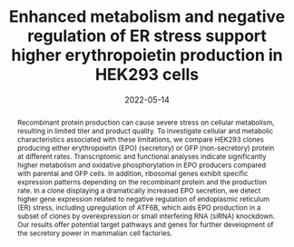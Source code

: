 ---
# Documentation: https://sourcethemes.com/academic/docs/managing-content/

title: "Enhanced metabolism and negative regulation of ER stress support higher erythropoietin production in HEK293 cells"
authors:
- Rasool Saghaleyni
- Magdalena Malm
- Noah Moruzzi
- Jan Zrimec
- Ronia Razavi
- Num Wistbacka
- Hannes Thorell
- Anton Pintar
- Andreas Hober
- Fredrik Edfors
- Veronique Chotteau
- Per-Olof Berggren
- Luigi Grassi
- Aleksej Zelezniak
- Thomas Svensson
- Diane Hatton
- Jens Nielsen
- Jonathan L. Robinson
- Johan Rockberg
date: "2022-05-14"
doi: "https://doi.org/10.1016/j.celrep.2022.110936"

# Schedule page publish date (NOT publication's date).
# publishDate: {{ .Date }}

# Publication type.
# Legend: 0 = Uncategorized; 1 = Conference paper; 2 = Journal article;
# 3 = Preprint / Working Paper; 4 = Report; 5 = Book; 6 = Book section;
# 7 = Thesis; 8 = Patent
publication_types: ["2"]

# Publication name and optional abbreviated publication name.
publication: "Cell Reports"
publication_short: ""

abstract: "Recombinant protein production can cause severe stress on cellular metabolism, resulting in limited titer and product quality. To investigate cellular and metabolic characteristics associated with these limitations, we compare HEK293 clones producing either erythropoietin (EPO) (secretory) or GFP (non-secretory) protein at different rates. Transcriptomic and functional analyses indicate significantly higher metabolism and oxidative phosphorylation in EPO producers compared with parental and GFP cells. In addition, ribosomal genes exhibit specific expression patterns depending on the recombinant protein and the production rate. In a clone displaying a dramatically increased EPO secretion, we detect higher gene expression related to negative regulation of endoplasmic reticulum (ER) stress, including upregulation of ATF6B, which aids EPO production in a subset of clones by overexpression or small interfering RNA (siRNA) knockdown. Our results offer potential target pathways and genes for further development of the secretory power in mammalian cell factories."

# Summary. An optional shortened abstract.
summary: "Transcriptomics analysis of HEK293 cells expressing GFP or EPO at varying rates"

tags:
- HEK293
- Erythropoietin
- ATF6B
- GFP
- Secretory pathways
- Protein production
- Ribosome heterogeneity
- Cell engineering
categories: []
featured: true

# Custom links (optional).
#   Uncomment and edit lines below to show custom links.
# links:
# - name: Follow
#   url: https://twitter.com
#   icon_pack: fab
#   icon: twitter

url_pdf: https://pdf.sciencedirectassets.com/280959/1-s2.0-S2211124721X00253/1-s2.0-S2211124722007185/main.pdf?X-Amz-Security-Token=IQoJb3JpZ2luX2VjENL%2F%2F%2F%2F%2F%2F%2F%2F%2F%2FwEaCXVzLWVhc3QtMSJHMEUCICusYdO133DtnO6UNtr7i2cUpgIAPzbAFva2eCle0qNbAiEAt1QMUpIw6rnaubvdI4bowA1bOxM72z3jm4KzP96aJ38qswUIWxAFGgwwNTkwMDM1NDY4NjUiDIUkTSXcmc7PQ%2FZuqSqQBdUclNWx0Y%2FU5PbfNu61mzrnaPyfZHxHz9nBYD5uCbrfZHMBFErKDd9ZhtTTgL0yYIoS%2BKpxk9XDO%2Bwv8xOxnyYBg33PW8eEuk1JClVAAZPoEv4RETGv9d5ZZeqlpEDy783rSDDka4eCgnGAp2IgLnLxmcqBV6cGQznwaFVW6cSCO5EcBc%2F4AAmwWKDaQ9E%2Ff5R7IYhvgRdHPZ3xN0ErQa39vcWqSexUDrMetfvyBVwKNjUDY5ux8tDUVDb5EMshKv%2FiGSWaaoB3WZYTijhas6CsBbQ3B515dM0ZI8fMsaMyNwGkIXiVuDaP8e4Yv1pBfZjFNAnDVYsJaUyXX4Rgugfir54EnbQB5PEvS9TP7aumiYyuP1yRuNhIvxr38QQQwZnxL8vShLbwj2len5LL%2BqiWSSnm5f3HkjHjZCFbZxaZIsdh1NH6igCz1TYdYNgUfw2q4%2FBk3gj1ZyrRlvxiknrTyoLXoOSxHJUJMhHbecWqdSv5q1Z8HFeGzY19dCqCpjwfehVwzg%2FiJZOmYiixYbdTsRASux81ZUJjYo6tDCwF0HDBJ%2BXhQrvD3pK5oj6KUyAFv%2B4tsuqI4funB3YIfbNziwRU0sqK5i4Nv005Cm4NXmtyUyIwhajf8ptNkmSzDaJtweOQBVXTvvvXT%2F%2BWH%2FxunwpJNmBPoeW6HD6jydHHfNHDTFD8MODLVhLNOHErSzu3%2Fv5obDcw24UneGGCWEeFmS%2Ba4MHK27gxh5SycqCFybNE57u%2BpNfZiJuLq3y4FEDHm3iQ1LTCozzTyMufthdazCwMgAZjXj5mUqHhMNbtQlV%2F5xIU0LhxcdRUuzIkuUhe%2F26d8xVSZF9KrWetJU2DzoHzzviUp96KrsFO9Yp1MKP%2Bn6wGOrEBQeXs1uXjmUj59HiQpavwDTTdWjCJ%2BHq2lICF0FhRlJmNHGTgv2ICSPJqHQbFltsYnslIdnnV5lZau%2BOHumpMYk8WpetVlXavi9pUQZNuh6M%2BbjElOxdJsY9l5CSGUCap%2FqmoGentnVKQG6yFmNf2Yj0nYmKAeBhHfjFGsgeB3ea0YnNThFtIPSjuBPI5KIrhUN9LfcN%2F6ZqiQD%2BJNOgp4jm%2FZ7hu5iyjfp3IBzohv8pW&X-Amz-Algorithm=AWS4-HMAC-SHA256&X-Amz-Date=20231224T105946Z&X-Amz-SignedHeaders=host&X-Amz-Expires=300&X-Amz-Credential=ASIAQ3PHCVTYYIOYN2U7%2F20231224%2Fus-east-1%2Fs3%2Faws4_request&X-Amz-Signature=fadcaaa044ff1a12f980ea3687e9cc47b1c62cddb48338cca4e38d8ad2049d89&hash=69875836d85ee65968f7c592575bd48be95ea9ccd14cec094ee12085de331201&host=68042c943591013ac2b2430a89b270f6af2c76d8dfd086a07176afe7c76c2c61&pii=S2211124722007185&tid=spdf-8058c31e-0381-4c37-83e8-98240a8e38bf&sid=ca152db81ec8b349615aa4a565d8223900ffgxrqa&type=client&tsoh=d3d3LnNjaWVuY2VkaXJlY3QuY29t&ua=11065d520759535850&rr=83a856327a2c7367&cc=se
url_code: https://zenodo.org/records/6519745#.YnN_TPNBwUE
url_dataset: https://zenodo.org/records/6519745#.YnN_TPNBwUE
url_poster:
url_project:
url_slides:
url_source:
url_video:

# Featured image
# To use, add an image named `featured.jpg/png` to your page's folder.
# Focal points: Smart, Center, TopLeft, Top, TopRight, Left, Right, BottomLeft, Bottom, BottomRight.
image:
  caption: "Source: https://zenodo.org/records/6519745#.YnN_TPNBwUE"
  focal_point: ""
  preview_only: false

# Associated Projects (optional).
#   Associate this publication with one or more of your projects.
#   Simply enter your project's folder or file name without extension.
#   E.g. `internal-project` references `content/project/internal-project/index.md`.
#   Otherwise, set `projects: []`.
projects: []

# Slides (optional).
#   Associate this publication with Markdown slides.
#   Simply enter your slide deck's filename without extension.
#   E.g. `slides: "example"` references `content/slides/example/index.md`.
#   Otherwise, set `slides: ""`.
slides: ""
---
